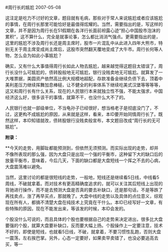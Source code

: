 #周行长的尴尬
2007-05-08

这注定是吃力不讨好的文章，题目就有毛病，那些对于常人来说尴尬或者应该尴尬的事情，在周行长那里可能恰好是最值得炫耀的。当然，需要指出的是，写这样的文章，并不是因为周行长在51假期在各洋行长面前袒露心迹“担心中国股市泡沫的累积”，这不算什么，完全是就事论事，怎么都比消消气强点。更需要指出的是，这里的尴尬不涉及周行长还是周主席时，股市一片混乱中从此进入四年大熊市，特别无关于周主席变成尚主席后，这股市突然翻天覆地变成了大牛市。周行长何等人物，怎么会为如此小事尴尬？
 


确实，又有什么大事值得周行长如此人物去尴尬，越来越觉得这题目太错误了，周行长没什么可尴尬的，债转股般地无可尴尬，银行没贱卖地无可尴尬。就算发了一大堆票据，美圆资产依然高比例大规模地超配，存款准备金继续负债下去，顶着中美利差压力继续挥舞加息棒槌，让不健全的利率体系下继续吃美式汉堡等等等等，这又和周行长有什么关系，现在的人民银行本来就独立性不强，不能太强求，中国经济这么好，很多该干的事情，就算不干，也没什么大不了的。


 


人民银行也就一部级单位，不当龟孙子已经很好，想当格老子是彻底没门了，不过，这更构不成尴尬的原因，从来就是这样，看来，本ID要开始同情周行长了。既然这样，本ID知错就改，债转股银行没贱卖般宣布，本文题目改成“周行长的无可尴尬”。


 



 



 


 


 



 


 


 



 
 
 



 


 


 


**附录：**


 


**今天的走势，用脚趾都能预测到，但依然无须预测。而实际出现的走势，却并不像所表现的那么强，因为大盘只是出现一个强的平衡市，这种留下大的缺口后的放量平衡市，意味着，今后几天，下面的缺口都是大盘短线一个挥之不去的心病，大盘震荡难以避免。  

  

当然，这里讨论的都是很短线的走势，一般地，短线还是继续看5日线，中线看5周线，不破就拿着。而对技术有更高精确度追求的，就可以关注其后短线上出现的背驰进行操作，而不是去预测大盘是否真的要去补缺口，还是那句话，不是等跌了再找卖点，涨了再早买点，那就晚了。大盘中线的走势以及具体的点位意义，综观现在所有人，都搞不清楚大盘在纯技术上究竟在干什么。本ID已经写好一文章，有些特殊的原因，现在不能发出来，等该发的时候，本ID会发的。  

  

个股没什么可说的，而且具体的个股也要根据自己的走势来决定进出，很多比大盘要强的个股，就算大盘要补缺口，反而要大幅上扬。个股操作上一定要注意，技术不好的，即使是短线，也就看5日线，不破，就拿着，不要习惯性乱跑，否则大盘一震荡，左右挨巴掌。另外，心态一定要好，如果卖早卖错了，也没必要追高去买，等一